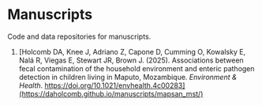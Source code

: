# Manuscripts
Code and data repositories for manuscripts.


1. [Holcomb DA, Knee J, Adriano Z, Capone D, Cumming O, Kowalsky E, Nalá R, Viegas E, Stewart JR, Brown J. (2025). Associations between fecal contamination of the household environment and enteric pathogen detection in children living in Maputo, Mozambique. *Environment & Health*. https://doi.org/10.1021/envhealth.4c00283](https://daholcomb.github.io/manuscripts/mapsan_mst/)

